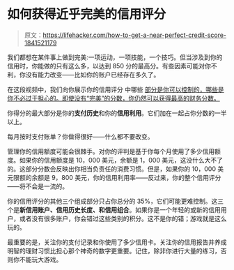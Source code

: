 # 如何获得近乎完美的信用评分

> 原文：<https://lifehacker.com/how-to-get-a-near-perfect-credit-score-1841521179>

我们都想在某件事上做到完美:一项运动，一项技能，一个技巧。但当涉及到你的信用时，你能做的只有这么多，以达到 850 分的最高分。有些因素可能对你不利，你没有能力改变——比如你的账户已经存在多久了。

在这段视频中，我们向你展示你的信用评分 中哪些 [部分是你可以控制的，哪些是你不必过于担心的。即使没有“完美”的分数，你仍然可以获得最高的财务分数。](https://twocents.lifehacker.com/the-5-factors-behind-your-credit-score-1797277397)

你得分的最大部分是你的**支付历史**和你的**信用利用**。它们加在一起占你分数的一半以上。

每月按时支付账单？你做得很好——什么都不要改变。

管理你的信用额度可能会很棘手。对你的评判是基于你每个月使用了多少信用额度。如果你的信用额度是 10，000 美元，余额是 1，000 美元，这没什么大不了的。这部分分数会反映出你相当负责任的消费习惯。但是，如果你的 10，000 美元限额的余额是 9，800 美元，你的信用利用率——反过来，你的整个信用评分——将不会是一流的。

你的信用评分的其他三个组成部分只占你总分的 35%，它们可能更难控制。这三个是**新信用账户、信用历史长度、**和**信用组合**。如果你是一个年轻的或新的信用用户，或者没有很多账户，你会错过这些类别的积分。这不是你的错；游戏就是这么玩的。

最重要的是，关注你的支付记录和你使用了多少信用卡。关注你的信用报告并养成明智的理财习惯比担心那个神奇的数字更重要。记住，除非你进行大量的练习，否则你不能玩大游戏。